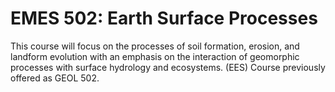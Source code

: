 # EMES 502: Earth Surface Processes

This course will focus on the processes of soil formation, erosion, and landform evolution with an emphasis on the interaction of geomorphic processes with surface hydrology and ecosystems. (EES) Course previously offered as GEOL 502.